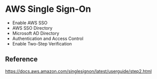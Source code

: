 # AWS Single Sign-On
* Enable AWS SSO
* AWS SSO Directory
* Microsoft AD Directory
* Authentication and Access Control
* Enable Two-Step Verification

## Reference
https://docs.aws.amazon.com/singlesignon/latest/userguide/step2.html